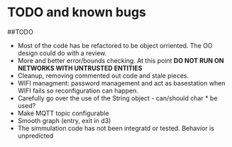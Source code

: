 # TODO and known bugs

  
##TODO
* Most of the code has be refactored to be object orriented. The OO design could do with a review.
* More and better error/bounds checking. At this point **DO NOT RUN ON NETWORKS WITH UNTRUSTED ENTITIES**
* Cleanup, removing commented out code and stale pieces.
* WIFI managment: password management and act as basestation when WIFI fails so reconfiguration can happen.
* Carefully go over the use of the String object - can/should char * be used?
* Make MQTT topic configurable 
* Smooth graph (entry, exit in d3)
* The simmulation code has not been integratd or tested. Behavior is unpredicted


